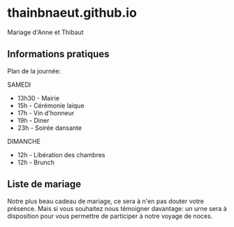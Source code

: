# thainbnaeut.github.io
Mariage d'Anne et Thibaut

## Informations pratiques

Plan de la journée:

SAMEDI
- 13h30 - Mairie 
- 15h - Cérémonie laique
- 17h - Vin d'honneur
- 19h - Diner
- 23h - Soirée dansante 

DIMANCHE
- 12h - Libération des chambres
- 12h - Brunch

## Liste de mariage
Notre plus beau cadeau de mariage, ce sera à n'en pas douter votre présence. Mais si vous souhaitez nous témoigner davantage: un urne sera à disposition pour vous permettre de participer à notre voyage de noces. 
